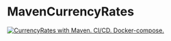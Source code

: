 # MavenCurrencyRates


[![CurrencyRates with Maven. CI/CD. Docker-compose.](https://github.com/AAV131079/MavenCurrencyRates/actions/workflows/CurrencyRates-docker-compose-deployment.yaml/badge.svg)](https://github.com/AAV131079/MavenCurrencyRates/actions/workflows/CurrencyRates-docker-compose-deployment.yaml)
